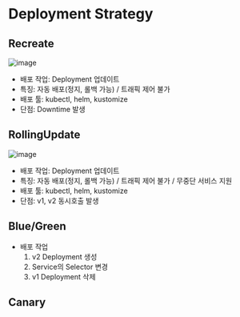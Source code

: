 # Deployment Strategy


## Recreate
![image](https://github.com/user-attachments/assets/18b5df4e-f3e6-428f-872e-7540ed940356)

- 배포 작업: Deployment 업데이트 
- 특징: 자동 배포(정지, 롤백 가능) / 트래픽 제어 불가
- 배포 툴: kubectl, helm, kustomize
- 단점: Downtime 발생


## RollingUpdate
![image](https://github.com/user-attachments/assets/755e9d58-ee30-4694-b766-f6731b12a8d1)

- 배포 작업: Deployment 업데이트
- 특징: 자동 배포(정지, 롤백 가능) / 트래픽 제어 불가 / 무중단 서비스 지원
- 배포 툴: kubectl, helm, kustomize
- 단점: v1, v2 동시호출 발생

## Blue/Green
- 배포 작업
  1) v2 Deployment 생성
  2) Service의 Selector 변경
  3) v1 Deployment 삭제
 
## Canary

